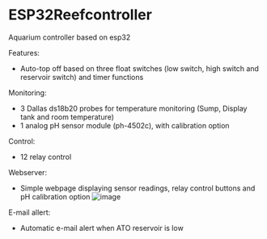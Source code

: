 # ESP32Reefcontroller
Aquarium controller based on esp32


Features:

* Auto-top off based on three float switches (low switch, high switch and reservoir switch) and timer functions 

Monitoring:
* 3 Dallas ds18b20 probes for temperature monitoring (Sump, Display tank and room temperature)
* 1 analog pH sensor module (ph-4502c), with calibration option

Control:
* 12 relay control

Webserver:
* Simple webpage displaying sensor readings, relay control buttons and pH calibration option
![image](https://github.com/user-attachments/assets/e1090eb7-587f-4ef8-bafc-cf3fec694de0)

E-mail allert:
* Automatic e-mail alert when ATO reservoir is low

